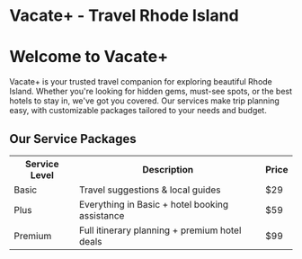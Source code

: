 <!DOCTYPE html>
<html lang="en">
<head>
  <meta charset="UTF-8">
  <meta name="viewport" content="width=device-width, initial-scale=1">
  <h1>Vacate+ - Travel Rhode Island</h1>
</head>
<body>
  <h1>Welcome to Vacate+</h1>
  <p>
    Vacate+ is your trusted travel companion for exploring beautiful Rhode Island.
    Whether you're looking for hidden gems, must-see spots, or the best hotels to stay in,
    we've got you covered. Our services make trip planning easy, with customizable packages
    tailored to your needs and budget.
  </p>

  <h2>Our Service Packages</h2>
  <table>
    <tr>
      <th>Service Level</th>
      <th>Description</th>
      <th>Price</th>
    </tr>
    <tr>
      <td>Basic</td>
      <td>Travel suggestions & local guides</td>
      <td>$29</td>
    </tr>
    <tr>
      <td>Plus</td>
      <td>Everything in Basic + hotel booking assistance</td>
      <td>$59</td>
    </tr>
    <tr>
      <td>Premium</td>
      <td>Full itinerary planning + premium hotel deals</td>
      <td>$99</td>
    </tr>
  </table>
</body>
</html>